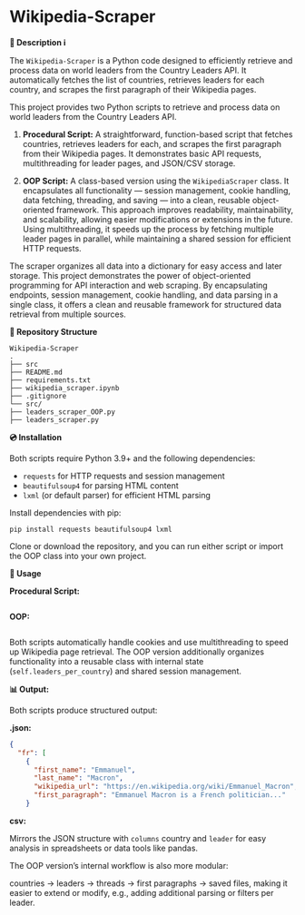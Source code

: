 # Wikipedia-Scraper

**🏢 Description ℹ️**

The ```Wikipedia-Scraper``` is a Python code designed to efficiently retrieve and process data on world leaders from the Country Leaders API. It automatically fetches the list of countries, retrieves leaders for each country, and scrapes the first paragraph of their Wikipedia pages. 

This project provides two Python scripts to retrieve and process data on world leaders from the Country Leaders API.
1. **Procedural Script:** A straightforward, function-based script that fetches countries, retrieves leaders for each, and scrapes the first paragraph from their Wikipedia pages. It demonstrates basic API requests, multithreading for leader pages, and JSON/CSV storage.

2. **OOP Script:** A class-based version using the ```WikipediaScraper``` class. It encapsulates all functionality — session management, cookie handling, data fetching, threading, and saving — into a clean, reusable object-oriented framework. This approach improves readability, maintainability, and scalability, allowing easier modifications or extensions in the future.
Using multithreading, it speeds up the process by fetching multiple leader pages in parallel, while maintaining a shared session for efficient HTTP requests. 

The scraper organizes all data into a dictionary for easy access and later storage. This project demonstrates the power of object-oriented programming for API interaction and web scraping. By encapsulating endpoints, session management, cookie handling, and data parsing in a single class, it offers a clean and reusable framework for structured data retrieval from multiple sources.

**🧱 Repository Structure**

```
Wikipedia-Scraper
.
├── src
├── README.md
├── requirements.txt
├── wikipedia_scraper.ipynb
├── .gitignore
└── src/
├── leaders_scraper_OOP.py
├── leaders_scraper.py

```


**💿 Installation**

Both scripts require Python 3.9+ and the following dependencies:
- ```requests``` for HTTP requests and session management
- ```beautifulsoup4``` for parsing HTML content
- ```lxml``` (or default parser) for efficient HTML parsing


Install dependencies with pip:

```
pip install requests beautifulsoup4 lxml
```

Clone or download the repository, and you can run either script or import the OOP class into your own project.

**📲 Usage**

**Procedural Script:**
```python 

```

**OOP:**
```
```

Both scripts automatically handle cookies and use multithreading to speed up Wikipedia page retrieval. The OOP version additionally organizes functionality into a reusable class with internal state (```self.leaders_per_country```) and shared session management.

**📊 Output:**

Both scripts produce structured output:

**.json:**

```json
{
  "fr": [
    {
      "first_name": "Emmanuel",
      "last_name": "Macron",
      "wikipedia_url": "https://en.wikipedia.org/wiki/Emmanuel_Macron",
      "first_paragraph": "Emmanuel Macron is a French politician..."
    }
```

**csv:**

Mirrors the JSON structure with ```columns``` country and ```leader``` for easy analysis in spreadsheets or data tools like pandas.

The OOP version’s internal workflow is also more modular: 

countries → leaders → threads → first paragraphs → saved files, making it easier to extend or modify, e.g., adding additional parsing or filters per leader.